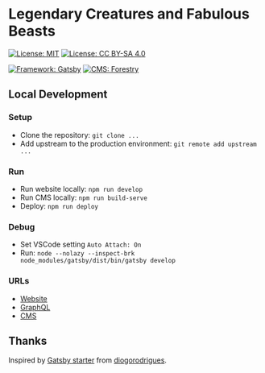 # Legendary Creatures and Fabulous Beasts

[![License: MIT](https://img.shields.io/badge/License-MIT-brightgreen)](/LICENSE)
[![License: CC BY-SA 4.0](https://img.shields.io/badge/License-CC_BY--SA_4.0-brightgreen?logo=Creative-Commons)](https://creativecommons.org/licenses/by-sa/4.0/)

[![Framework: Gatsby](https://img.shields.io/badge/Framework-Gatsby-663399?logo=Gatsby)](https://www.gatsbyjs.org/)
[![CMS: Forestry](https://img.shields.io/badge/CMS-Forestry-21e09e)](https://forestry.io/)

## Local Development

### Setup

- Clone the repository: `git clone ...`
- Add upstream to the production environment: `git remote add upstream ...`

### Run

- Run website locally: `npm run develop`
- Run CMS locally: `npm run build-serve`
- Deploy: `npm run deploy`

### Debug

- Set VSCode setting `Auto Attach: On`
- Run: `node --nolazy --inspect-brk node_modules/gatsby/dist/bin/gatsby develop`

### URLs

- [Website](http://localhost:8000/)
- [GraphQL](http://localhost:8000/___graphql)
- [CMS](http://localhost:9000/admin/)

## Thanks

Inspired by [Gatsby starter](https://github.com/diogorodrigues/iceberg-gatsby-multilang) from [diogorodrigues](https://github.com/diogorodrigues).
